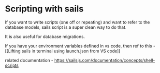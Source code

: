 # Scripting with sails

If you want to write scripts (one off or repeating) and want to refer to the database models, sails script is a super clean way to do that. 

It is also useful for database migrations. 

If you have your environment variables defined in vs code, then ref to this - [[Lifting sails in terminal using launch.json from VS code]]

related documentation - https://sailsjs.com/documentation/concepts/shell-scripts
